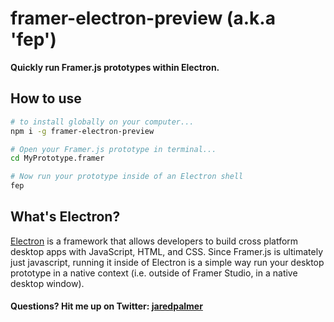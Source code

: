 # framer-electron-preview (a.k.a 'fep')

**Quickly run Framer.js prototypes within Electron.**

## How to use
```bash
# to install globally on your computer...
npm i -g framer-electron-preview

# Open your Framer.js prototype in terminal...
cd MyPrototype.framer

# Now run your prototype inside of an Electron shell 
fep
```

## What's Electron?
[Electron](http://electron.atom.io/) is a framework that allows developers to build cross platform desktop apps with JavaScript, HTML, and CSS. Since Framer.js is ultimately just javascript, running it inside of Electron is a simple way run your desktop prototype in a native context (i.e. outside of Framer Studio, in a native desktop window).

#### Questions? Hit me up on Twitter: <a href="htts://twitter.com/jaredpalmer">jaredpalmer</a>
